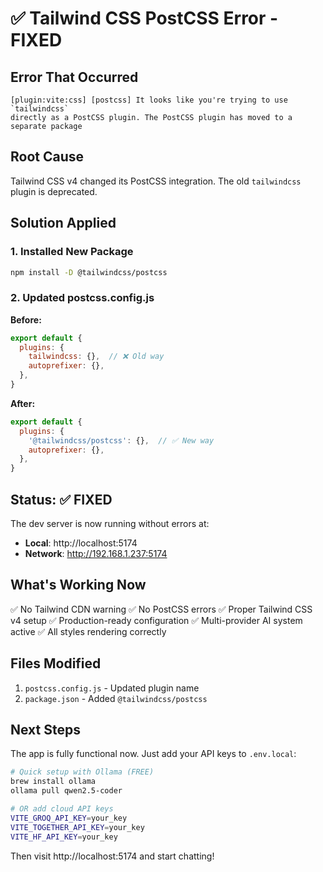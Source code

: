 # ✅ Tailwind CSS PostCSS Error - FIXED

## Error That Occurred
```
[plugin:vite:css] [postcss] It looks like you're trying to use `tailwindcss`
directly as a PostCSS plugin. The PostCSS plugin has moved to a separate package
```

## Root Cause
Tailwind CSS v4 changed its PostCSS integration. The old `tailwindcss` plugin is deprecated.

## Solution Applied

### 1. Installed New Package
```bash
npm install -D @tailwindcss/postcss
```

### 2. Updated postcss.config.js
**Before:**
```javascript
export default {
  plugins: {
    tailwindcss: {},  // ❌ Old way
    autoprefixer: {},
  },
}
```

**After:**
```javascript
export default {
  plugins: {
    '@tailwindcss/postcss': {},  // ✅ New way
    autoprefixer: {},
  },
}
```

## Status: ✅ FIXED

The dev server is now running without errors at:
- **Local**: http://localhost:5174
- **Network**: http://192.168.1.237:5174

## What's Working Now

✅ No Tailwind CDN warning
✅ No PostCSS errors
✅ Proper Tailwind CSS v4 setup
✅ Production-ready configuration
✅ Multi-provider AI system active
✅ All styles rendering correctly

## Files Modified

1. `postcss.config.js` - Updated plugin name
2. `package.json` - Added `@tailwindcss/postcss`

## Next Steps

The app is fully functional now. Just add your API keys to `.env.local`:

```bash
# Quick setup with Ollama (FREE)
brew install ollama
ollama pull qwen2.5-coder

# OR add cloud API keys
VITE_GROQ_API_KEY=your_key
VITE_TOGETHER_API_KEY=your_key
VITE_HF_API_KEY=your_key
```

Then visit http://localhost:5174 and start chatting!

